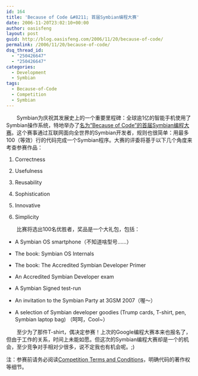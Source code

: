 ```yaml
---
id: 164
title: 'Because of Code &#8211; 首届Symbian编程大赛'
date: 2006-11-20T23:02:10+00:00
author: oasisfeng
layout: post
guid: http://blog.oasisfeng.com/2006/11/20/because-of-code/
permalink: /2006/11/20/because-of-code/
dsq_thread_id:
  - "250426647"
  - "250426647"
categories:
  - Development
  - Symbian
tags:
  - Because-of-Code
  - Competition
  - Symbian
---
```

　　Symbian为庆祝其发展史上的一个重要里程碑：全球逾1亿的智能手机使用了Symbian操作系统，特地举办了[名为“Because of Code”的首届Symbian编程大赛](http://developer.symbian.com/main/getstarted/competition.jsp)。这个赛事通过互联网面向全世界的Symbian开发者，规则也很简单：用最多100（等效）行的代码完成一个Symbian程序。大赛的评委将基于以下几个角度来考查参赛作品：

1. Correctness
     
2. Usefulness
     
3. Reusability
     
4. Sophistication
     
5. Innovative
     
6. Simplicity

　　比赛将选出100名优胜者，奖品是一个大礼包，包括：

* A Symbian OS smartphone（不知道啥型号……）
      
* The book: Symbian OS Internals
      
* The book: The Accredited Symbian Developer Primer
      
* An Accredited Symbian Developer exam
      
* A Symbian Signed test-run
      
* An invitation to the Symbian Party at 3GSM 2007（喔～）
      
* A selection of Symbian developer goodies (Trump cards, T-shirt, pen, Symbian laptop bag) （呵呵，Cool~）

　　至少为了那件T-shirt，偶决定参赛！上次的Google编程大赛本来也报名了，但由于工作的关系，时间上未能如愿。但这次的Symbian编程大赛却是一个的机会，至少竞争对手相对少很多，说不定我也有机会呢。;)

注：参赛前请务必阅读[Competition Terms and Conditions](http://developer.symbian.com/main/getstarted/compterms.jsp)，明确代码的著作权等细节。